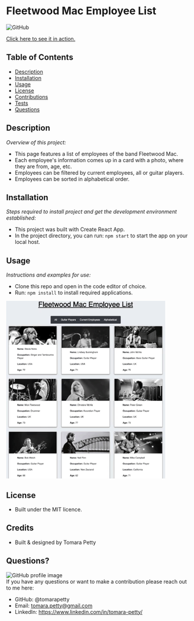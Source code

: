 # Fleetwood Mac Employee List
  
![GitHub](https://img.shields.io/badge/license-GPL-green)

<a href="https://tomarapetty.github.io/Employee-Directory/">Click here to see it in action.</a>

## Table of Contents
* [Description](#description)
* [Installation](#installation)
* [Usage](#usage)
* [License](#license)
* [Contributions](#contributions)
* [Tests](#tests)
* [Questions](#questions)

## Description 
*Overview of this project:* 
* This page features a list of employees of the band Fleetwood Mac. 
* Each employee's information comes up in a card with a photo, where they are from, age, etc. 
* Employees can be filtered by current employees, all or guitar players. 
* Employees can be sorted in alphabetical order.

## Installation
*Steps required to install project and get the development environment established:*
* This project was built with Create React App. 
* In the project directory, you can run: `npm start` to start the app on your local host. 

## Usage
*Instructions and examples for use:* 
* Clone this repo and open in the code editor of choice.
* Run: `npm install` to install required applications. 

<img src="public/images/FMEL.gif">

## License 
* Built under the MIT licence.

## Credits
* Built & designed by Tomara Petty

## Questions?
<img src="https://avatars0.githubusercontent.com/u/65513543?s=460&u=20bf726727263d5c2cb42b357ae261aff2a38e6e&v=4" alt="GitHub profile image">
<br>
If you have any questions or want to make a contribution please reach out to me here: 

* GitHub: @tomarapetty 
* Email: tomara.petty@gmail.com
* LinkedIn: https://www.linkedin.com/in/tomara-petty/
